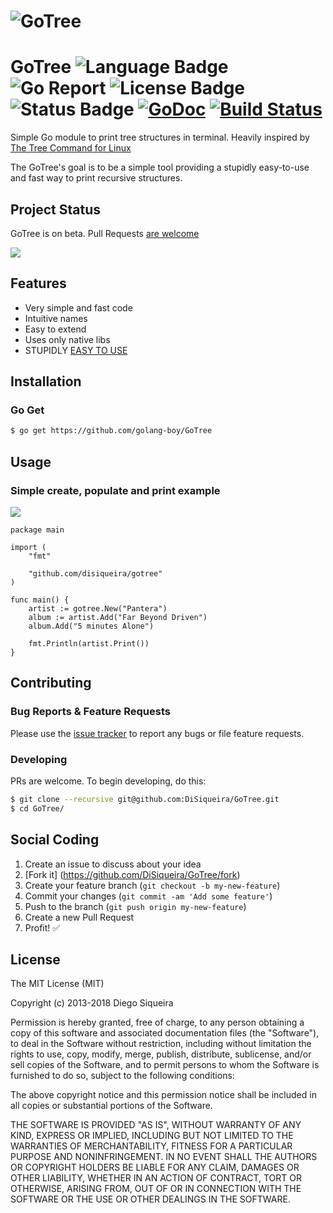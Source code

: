 # ![GoTree](https://rawgit.com/DiSiqueira/GoTree/master/gotree-logo.png)

# GoTree ![Language Badge](https://img.shields.io/badge/Language-Go-blue.svg) ![Go Report](https://goreportcard.com/badge/github.com/DiSiqueira/GoTree) ![License Badge](https://img.shields.io/badge/License-MIT-blue.svg) ![Status Badge](https://img.shields.io/badge/Status-Beta-brightgreen.svg) [![GoDoc](https://godoc.org/github.com/DiSiqueira/GoTree?status.svg)](https://godoc.org/github.com/DiSiqueira/GoTree) [![Build Status](https://travis-ci.org/DiSiqueira/GoTree.svg?branch=master)](https://travis-ci.org/DiSiqueira/GoTree)

Simple Go module to print tree structures in terminal. Heavily inspired by [The Tree Command for Linux][treecommand]

The GoTree's goal is to be a simple tool providing a stupidly easy-to-use and fast way to print recursive structures.

[treecommand]: http://mama.indstate.edu/users/ice/tree/

## Project Status

GoTree is on beta. Pull Requests [are welcome](https://github.com/DiSiqueira/GoTree#social-coding)

![](http://image.prntscr.com/image/2a0dbf0777454446b8083fb6a0dc51fe.png)

## Features

- Very simple and fast code
- Intuitive names
- Easy to extend
- Uses only native libs
- STUPIDLY [EASY TO USE](https://github.com/DiSiqueira/GoTree#usage)

## Installation

### Go Get

```bash
$ go get https://github.com/golang-boy/GoTree
```

## Usage

### Simple create, populate and print example

![](http://image.prntscr.com/image/dd2fe3737e6543f7b21941a6953598c2.png)

```golang
package main

import (
    "fmt"

    "github.com/disiqueira/gotree"
)

func main() {
	artist := gotree.New("Pantera")
	album := artist.Add("Far Beyond Driven")
	album.Add("5 minutes Alone")

	fmt.Println(artist.Print())
}
```

## Contributing

### Bug Reports & Feature Requests

Please use the [issue tracker](https://github.com/DiSiqueira/GoTree/issues) to report any bugs or file feature requests.

### Developing

PRs are welcome. To begin developing, do this:

```bash
$ git clone --recursive git@github.com:DiSiqueira/GoTree.git
$ cd GoTree/
```

## Social Coding

1. Create an issue to discuss about your idea
2. [Fork it] (https://github.com/DiSiqueira/GoTree/fork)
3. Create your feature branch (`git checkout -b my-new-feature`)
4. Commit your changes (`git commit -am 'Add some feature'`)
5. Push to the branch (`git push origin my-new-feature`)
6. Create a new Pull Request
7. Profit! :white_check_mark:

## License

The MIT License (MIT)

Copyright (c) 2013-2018 Diego Siqueira

Permission is hereby granted, free of charge, to any person obtaining a copy
of this software and associated documentation files (the "Software"), to deal
in the Software without restriction, including without limitation the rights
to use, copy, modify, merge, publish, distribute, sublicense, and/or sell
copies of the Software, and to permit persons to whom the Software is
furnished to do so, subject to the following conditions:

The above copyright notice and this permission notice shall be included in
all copies or substantial portions of the Software.

THE SOFTWARE IS PROVIDED "AS IS", WITHOUT WARRANTY OF ANY KIND, EXPRESS OR
IMPLIED, INCLUDING BUT NOT LIMITED TO THE WARRANTIES OF MERCHANTABILITY,
FITNESS FOR A PARTICULAR PURPOSE AND NONINFRINGEMENT.  IN NO EVENT SHALL THE
AUTHORS OR COPYRIGHT HOLDERS BE LIABLE FOR ANY CLAIM, DAMAGES OR OTHER
LIABILITY, WHETHER IN AN ACTION OF CONTRACT, TORT OR OTHERWISE, ARISING FROM,
OUT OF OR IN CONNECTION WITH THE SOFTWARE OR THE USE OR OTHER DEALINGS IN
THE SOFTWARE.
